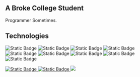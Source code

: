 ## A Broke College Student 

Programmer Sometimes.

## Technologies
![Static Badge](https://img.shields.io/badge/Java-grey?style=for-the-badge&logo=java&logoColor=blue&logoSize=auto)
![Static Badge](https://img.shields.io/badge/Javafx-grey?style=for-the-badge&logo=java&logoColor=blue&logoSize=auto)
![Static Badge](https://img.shields.io/badge/Javascript-grey?style=for-the-badge&logo=javascript&logoSize=20px)
![Static Badge](https://img.shields.io/badge/HTML-grey?style=for-the-badge&logo=html5&logoSize=auto)
![Static Badge](https://img.shields.io/badge/CSS-grey?style=for-the-badge&logo=css3&logoColor=blue&logoSize=auto)
![Static Badge](https://img.shields.io/badge/MySQL-grey?style=for-the-badge&logo=mysql&logoSize=auto)
![Static Badge](https://img.shields.io/badge/Postgres-grey?style=for-the-badge&logo=postgresql&logoSize=auto)
![Static Badge](https://img.shields.io/badge/node.js-grey?style=for-the-badge&logo=nodedotjs&logoSize=auto)
![Static Badge](https://img.shields.io/badge/canva-grey?style=for-the-badge&logo=canva&logoSize=auto)

<div>
<a href="https://www.linkedin.com/in/khairongonzales/"><img alt="Static Badge" src="https://img.shields.io/badge/LinkedIn-grey?style=for-the-badge&logoSize=auto&color=white&link=https%3A%2F%2Fwww.linkedin.com%2Fin%2Fkhairongonzales%2F"> <a href="https://khairongonzales.github.io/Portfolio/"><img alt="Static Badge" src="https://img.shields.io/badge/Portfolio-grey?style=for-the-badge&logoSize=auto&color=white&link=https%3A%2F%2Fkhairongonzales.github.io%2FPortfolio%2F"> <a href="https://visitorbadge.io/status?path=https%3A%2F%2Fgithub.com%2FKhaironGonzales%2FKhaironGonzales"><img src="https://api.visitorbadge.io/api/visitors?path=https%3A%2F%2Fgithub.com%2FKhaironGonzales%2FKhaironGonzales&label=Visitors&labelColor=%23ffffff&countColor=%23555555" /></a>
</div>




